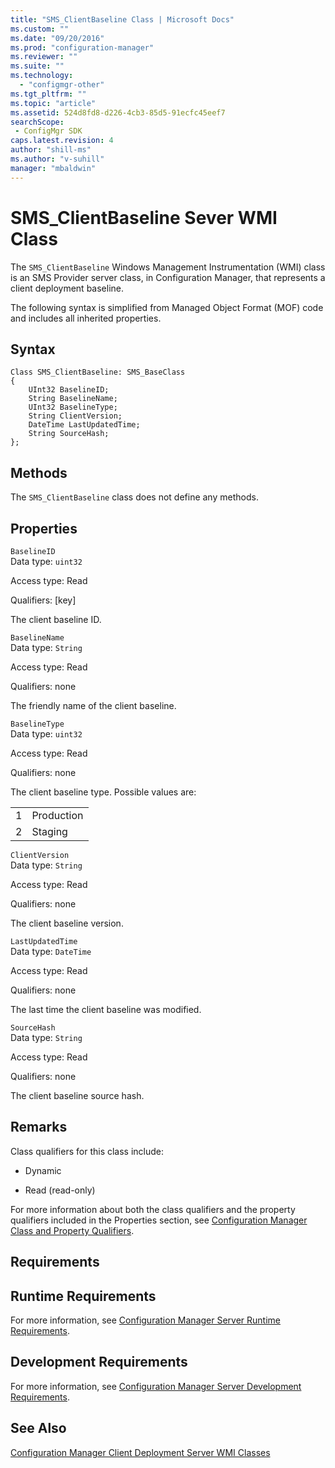 ```yaml
---
title: "SMS_ClientBaseline Class | Microsoft Docs"
ms.custom: ""
ms.date: "09/20/2016"
ms.prod: "configuration-manager"
ms.reviewer: ""
ms.suite: ""
ms.technology:
  - "configmgr-other"
ms.tgt_pltfrm: ""
ms.topic: "article"
ms.assetid: 524d8fd8-d226-4cb3-85d5-91ecfc45eef7searchScope: - ConfigMgr SDK
caps.latest.revision: 4
author: "shill-ms"
ms.author: "v-suhill"
manager: "mbaldwin"
---
```

# SMS_ClientBaseline Sever WMI Class
The `SMS_ClientBaseline` Windows Management Instrumentation (WMI) class is an SMS Provider server class, in Configuration Manager, that represents a client deployment baseline.  

 The following syntax is simplified from Managed Object Format (MOF) code and includes all inherited properties.  

## Syntax  

```  
Class SMS_ClientBaseline: SMS_BaseClass  
{  
    UInt32 BaselineID;  
    String BaselineName;  
    UInt32 BaselineType;  
    String ClientVersion;      
    DateTime LastUpdatedTime;  
    String SourceHash;      
};  

```  

## Methods  
 The `SMS_ClientBaseline` class does not define any methods.  

## Properties  
 `BaselineID`  
 Data type: `uint32`  

 Access type: Read  

 Qualifiers: [key]  

 The client baseline ID.  

 `BaselineName`  
 Data type: `String`  

 Access type: Read  

 Qualifiers: none  

 The friendly name of the client baseline.  

 `BaselineType`  
 Data type: `uint32`  

 Access type: Read  

 Qualifiers: none  

 The client baseline type. Possible values are:  

|||  
|-|-|  
|1|Production|  
|2|Staging|  

 `ClientVersion`  
 Data type: `String`  

 Access type: Read  

 Qualifiers: none  

 The client baseline version.  

 `LastUpdatedTime`  
 Data type: `DateTime`  

 Access type: Read  

 Qualifiers: none  

 The last time the client baseline was modified.  

 `SourceHash`  
 Data type: `String`  

 Access type: Read  

 Qualifiers: none  

 The client baseline source hash.  

## Remarks  
 Class qualifiers for this class include:  

-   Dynamic  

-   Read (read-only)  

 For more information about both the class qualifiers and the property qualifiers included in the Properties section, see [Configuration Manager Class and Property Qualifiers](../../../../../develop/reference/misc/class-and-property-qualifiers.md).  

## Requirements  

## Runtime Requirements  
 For more information, see [Configuration Manager Server Runtime Requirements](../../../../../develop/core/reqs/server-runtime-requirements.md).  

## Development Requirements  
 For more information, see [Configuration Manager Server Development Requirements](../../../../../develop/core/reqs/server-development-requirements.md).  

## See Also  
 [Configuration Manager Client Deployment Server WMI Classes](../../../../../develop/reference/core/clients/deploy/client-deployment-server-wmi-classes.md)
